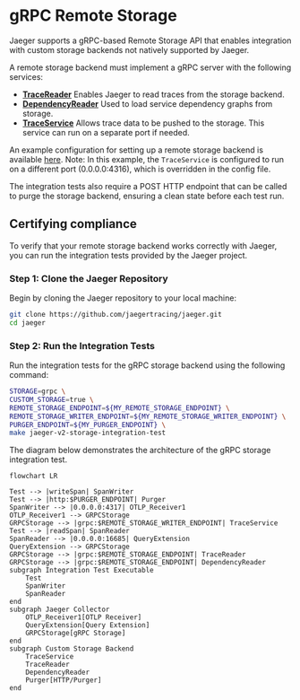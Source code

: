 # gRPC Remote Storage

Jaeger supports a gRPC-based Remote Storage API that enables integration with custom storage backends not natively supported by Jaeger.

A remote storage backend must implement a gRPC server with the following services:

- **[TraceReader](https://github.com/jaegertracing/jaeger-idl/tree/main/proto/storage/v2/trace_storage.proto)**
  Enables Jaeger to read traces from the storage backend.
- **[DependencyReader](https://github.com/jaegertracing/jaeger-idl/tree/main/proto/storage/v2/dependency_storage.proto)**
  Used to load service dependency graphs from storage.
- **[TraceService](https://github.com/open-telemetry/opentelemetry-proto/blob/main/opentelemetry/proto/collector/trace/v1/trace_service.proto)**
  Allows trace data to be pushed to the storage. This service can run on a separate port if needed.

An example configuration for setting up a remote storage backend is available
[here](../../../../cmd/jaeger/config-remote-storage.yaml).
Note: In this example, the `TraceService` is configured to run on a different port (0.0.0.0:4316), which is overridden in the config file.

The integration tests also require a POST HTTP endpoint that can be called to purge the storage backend,
ensuring a clean state before each test run.

## Certifying compliance

To verify that your remote storage backend works correctly with Jaeger, you can run the integration tests provided by the Jaeger project.

### Step 1: Clone the Jaeger Repository

Begin by cloning the Jaeger repository to your local machine:

```bash
git clone https://github.com/jaegertracing/jaeger.git
cd jaeger
```

### Step 2: Run the Integration Tests

Run the integration tests for the gRPC storage backend using the following command:

```bash
STORAGE=grpc \
CUSTOM_STORAGE=true \
REMOTE_STORAGE_ENDPOINT=${MY_REMOTE_STORAGE_ENDPOINT} \
REMOTE_STORAGE_WRITER_ENDPOINT=${MY_REMOTE_STORAGE_WRITER_ENDPOINT} \
PURGER_ENDPOINT=${MY_PURGER_ENDPOINT} \
make jaeger-v2-storage-integration-test
```

The diagram below demonstrates the architecture of the gRPC storage integration test.

``` mermaid
flowchart LR

Test --> |writeSpan| SpanWriter
Test --> |http:$PURGER_ENDPOINT| Purger
SpanWriter --> |0.0.0.0:4317| OTLP_Receiver1
OTLP_Receiver1 --> GRPCStorage
GRPCStorage --> |grpc:$REMOTE_STORAGE_WRITER_ENDPOINT| TraceService
Test --> |readSpan| SpanReader
SpanReader --> |0.0.0.0:16685| QueryExtension
QueryExtension --> GRPCStorage
GRPCStorage --> |grpc:$REMOTE_STORAGE_ENDPOINT| TraceReader
GRPCStorage --> |grpc:$REMOTE_STORAGE_ENDPOINT| DependencyReader
subgraph Integration Test Executable
    Test
    SpanWriter
    SpanReader
end
subgraph Jaeger Collector
    OTLP_Receiver1[OTLP Receiver]
    QueryExtension[Query Extension]
    GRPCStorage[gRPC Storage]
end
subgraph Custom Storage Backend
    TraceService
    TraceReader
    DependencyReader
    Purger[HTTP/Purger]
end
```
